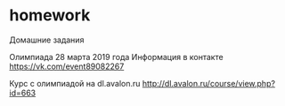 # homework
Домашние задания


Олимпиада 28 марта 2019 года
Информация в контакте
https://vk.com/event89082267

Курс с олимпиадой на dl.avalon.ru
http://dl.avalon.ru/course/view.php?id=663
